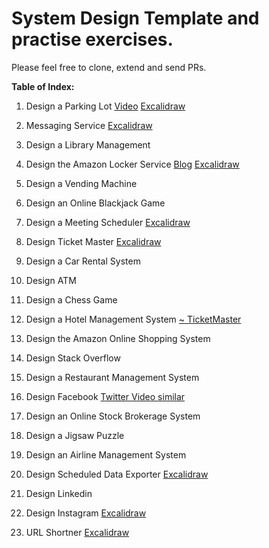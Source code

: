 # System Design Template and practise exercises. 


Please feel free to clone, extend and send PRs. 

**Table of Index:**

1.  Design a Parking Lot [Video](https://www.youtube.com/watch?v=NtMvNh0WFVM) [Excalidraw ](https://excalidraw.com/#json=Sn6C8gY3o9P1hepdYzLBz,S_D2_pyEhvTSY41i5k_4ig)
  
2.  Messaging Service [Excalidraw ](https://excalidraw.com/#json=_umH_TBDwA1AgJCWqI6Rl,Sv2BJo3VnUTa5EOoAjS2uA)

3.  Design a Library Management

4.  Design the Amazon Locker Service  [Blog](https://medium.com/@brahada29/amazon-lockers-high-level-system-design-fafe8c7d7157) [Excalidraw ](https://excalidraw.com/#json=utIIEIo5lBn94tG4UWpyT,WER1E33F6-xeXcuQQ1nVWw)

5.  Design a Vending Machine
    
6.  Design an Online Blackjack Game
    
7.  Design a Meeting Scheduler  [Excalidraw ](https://excalidraw.com/#json=CXDLc_vb5b51vAxGSgRaX,Z8DiMMluwCAKcNh3RVrTsA)
    
8.  Design Ticket Master [Excalidraw ](https://excalidraw.com/#json=wQVmwj0FUXF68atryU7Q3,HijG5L6AgdgyEEKf5uilqg)
    
9.  Design a Car Rental System
    
10.  Design ATM
    
11.  Design a Chess Game
    
12.  Design a Hotel Management System [~ TicketMaster](https://www.hellointerview.com/learn/system-design/answer-keys/ticketmaster)
    
13.  Design the Amazon Online Shopping System
    
14.  Design Stack Overflow
    
15.  Design a Restaurant Management System
    
16.  Design Facebook [Twitter Video similar](https://www.hellointerview.com/learn/system-design/answer-keys/tweet-search)
  
    
18.  Design an Online Stock Brokerage System
    
19.  Design a Jigsaw Puzzle
    
20.  Design an Airline Management System
    
21.  Design Scheduled Data Exporter [Excalidraw](https://excalidraw.com/#json=YggX85VD-A9vvlURwRT7M,6s9tQMU2uUfcXmE-2veHOw)
    
22.  Design Linkedin
23.  Design Instagram [Excalidraw](https://excalidraw.com/#json=gJ8zM6kDkgFrpgxO-23ZT,DP2AgJleQk6TpUg1Yk0HYw)
24.  URL Shortner [Excalidraw](https://excalidraw.com/#json=n12neu6fviWRquvZ-6gBc,bkA59ZIk7YI1kNAq-HYiYQ)



